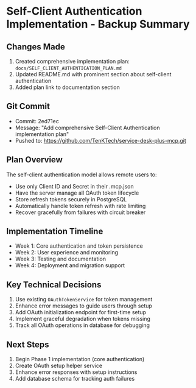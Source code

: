 # Self-Client Authentication Implementation - Backup Summary

## Changes Made
1. Created comprehensive implementation plan: `docs/SELF_CLIENT_AUTHENTICATION_PLAN.md`
2. Updated README.md with prominent section about self-client authentication
3. Added plan link to documentation section

## Git Commit
- Commit: 2ed71ec
- Message: "Add comprehensive Self-Client Authentication implementation plan"
- Pushed to: https://github.com/TenKTech/service-desk-plus-mcp.git

## Plan Overview
The self-client authentication model allows remote users to:
- Use only Client ID and Secret in their .mcp.json
- Have the server manage all OAuth token lifecycle
- Store refresh tokens securely in PostgreSQL
- Automatically handle token refresh with rate limiting
- Recover gracefully from failures with circuit breaker

## Implementation Timeline
- Week 1: Core authentication and token persistence
- Week 2: User experience and monitoring  
- Week 3: Testing and documentation
- Week 4: Deployment and migration support

## Key Technical Decisions
1. Use existing `OAuthTokenService` for token management
2. Enhance error messages to guide users through setup
3. Add OAuth initialization endpoint for first-time setup
4. Implement graceful degradation when tokens missing
5. Track all OAuth operations in database for debugging

## Next Steps
1. Begin Phase 1 implementation (core authentication)
2. Create OAuth setup helper service
3. Enhance error responses with setup instructions
4. Add database schema for tracking auth failures